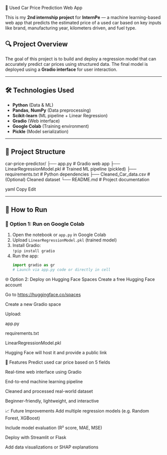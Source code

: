 🚗 Used Car Price Prediction Web App

This is my **2nd internship project** for **InternPe** — a machine learning-based web app that predicts the estimated price of a used car based on key inputs like brand, manufacturing year, kilometers driven, and fuel type.

## 🔍 Project Overview

The goal of this project is to build and deploy a regression model that can accurately predict car prices using structured data. The final model is deployed using a **Gradio interface** for user interaction.

---

## 🛠️ Technologies Used

- **Python** (Data & ML)
- **Pandas**, **NumPy** (Data preprocessing)
- **Scikit-learn** (ML pipeline + Linear Regression)
- **Gradio** (Web interface)
- **Google Colab** (Training environment)
- **Pickle** (Model serialization)

---

## 📁 Project Structure

car-price-predictor/
├── app.py # Gradio web app
├── LinearRegressionModel.pkl # Trained ML pipeline (pickled)
├── requirements.txt # Python dependencies
├── Cleaned_Car_data.csv # (Optional) Cleaned dataset
└── README.md # Project documentation

yaml
Copy
Edit

---

## 🚀 How to Run

### 🔗 Option 1: Run on Google Colab

1. Open the notebook or `app.py` in Google Colab
2. Upload `LinearRegressionModel.pkl` (trained model)
3. Install Gradio:  
   `!pip install gradio`
4. Run the app:
   ```python
   import gradio as gr
   # Launch via app.py code or directly in cell
🌐 Option 2: Deploy on Hugging Face Spaces
Create a free Hugging Face account

Go to https://huggingface.co/spaces

Create a new Gradio space

Upload:

app.py

requirements.txt

LinearRegressionModel.pkl

Hugging Face will host it and provide a public link

📌 Features
Predict used car price based on 5 fields

Real-time web interface using Gradio

End-to-end machine learning pipeline

Cleaned and processed real-world dataset

Beginner-friendly, lightweight, and interactive

📈 Future Improvements
Add multiple regression models (e.g. Random Forest, XGBoost)

Include model evaluation (R² score, MAE, MSE)

Deploy with Streamlit or Flask

Add data visualizations or SHAP explanations

